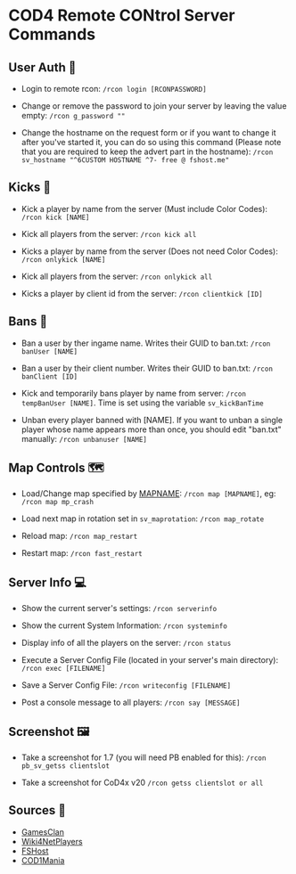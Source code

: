 # COD4 Remote CONtrol Server Commands

## User Auth 👤

* Login to remote rcon: ```/rcon login [RCONPASSWORD]```

* Change or remove the password to join your server by leaving the value empty: ```/rcon g_password ""```

* Change the hostname on the request form or if you want to change it after you've started it, you can do so using this command (Please note that you are required to keep the advert part in the hostname):
```/rcon sv_hostname "^6CUSTOM HOSTNAME ^7- free @ fshost.me"```

## Kicks 🦵

* Kick a player by name from the server (Must include Color Codes): ```/rcon kick [NAME]```

* Kick all players from the server: ```/rcon kick all```

* Kicks a player by name from the server (Does not need Color Codes): ```/rcon onlykick [NAME]```

* Kick all players from the server: ```/rcon onlykick all```

* Kicks a player by client id from the server: ```/rcon clientkick [ID]```

## Bans 🚫

* Ban a user by ther ingame name. Writes their GUID to ban.txt: ```/rcon banUser [NAME]```

* Ban a user by their client number. Writes their GUID to ban.txt: ```/rcon banClient [ID]```

* Kick and temporarily bans player by name from server: ```/rcon tempBanUser [NAME]```. Time is set using the variable ```sv_kickBanTime```

* Unban every player banned with [NAME]. If you want to unban a single player whose name appears more than once, you should edit "ban.txt" manually: 
```/rcon unbanuser [NAME]```


## Map Controls 🗺️

* Load/Change map specified by [MAPNAME](https://github.com/MirzaLeka/COD4-Scripting/blob/main/dev-maps.md): ```/rcon map [MAPNAME]```, eg: ```/rcon map mp_crash```

* Load next map in rotation set in ```sv_maprotation```: ```/rcon map_rotate```

* Reload map: ```/rcon map_restart``` 

* Restart map: ```/rcon fast_restart```

## Server Info 💻

* Show the current server's settings: ```/rcon serverinfo```

* Show the current System Information: ```/rcon systeminfo```

* Display info of all the players on the server: ```/rcon status```

* Execute a Server Config File (located in your server's main directory): ```/rcon exec [FILENAME]```

* Save a Server Config File: ```/rcon writeconfig [FILENAME]```

* Post a console message to all players: ```/rcon say [MESSAGE]```

## Screenshot 🖼️

* Take a screenshot for 1.7 (you will need PB enabled for this): ```/rcon pb_sv_getss clientslot```

* Take a screenshot for CoD4x v20 ```/rcon getss clientslot or all```

## Sources 🔗

* [GamesClan](https://www.gamesclan.net/billing/index.php/knowledgebase/33/Call-of-Duty-4-Rcon-Commands.html)
* [Wiki4NetPlayers](https://wiki.4netplayers.com/en/RCON_Commands_CoD_4)
* [FSHost](https://fshost.me/help/rcon/cod4)
* [COD1Mania](https://www.cod1mania.com/the-most-important-rcon-commands/)
